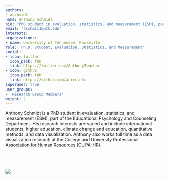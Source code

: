 ```yaml
---
authors:
- aschmidt
name: Anthony Schmidt
bio: "PhD student in evaluation, statistics, and measurement (ESM), part of the Educational Psychology and Counseling Department"
email: "aschmi11@utk.edu"
interests:
organizations:
- name: University of Tennessee, Knoxville
role: 'Ph.D. Student, Evaluation, Statistics, and Measurement'
social:
- icon: twitter
  icon_pack: fab
  link: https://twitter.com/AnthonyTeacher
- icon: github
  icon_pack: fab
  link: https://github.com/acircleda
superuser: true
user_groups:
- 'Research Group Members'
weight: 2
---
```


Anthony Schmidt is a PhD student in evaluation, statistics, and measurement (ESM), part of the Educational Psychology and Counseling Department. His research interests are varied and include international students, higher education, climate change and education, quantitative methods, and data visualization. Anthony also works full time as a data visualization research at the College and University Professional Association for Human Resources (CUPA-HR).
<br>
<br>
<br>
<br>
<br>
<img src="/img/aschmidt.jpg" style = "max-width:65%"/>

